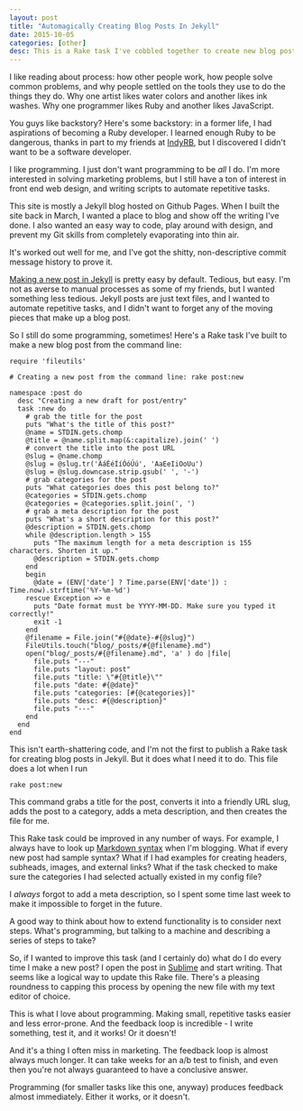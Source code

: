 ```yaml
---
layout: post
title: "Automagically Creating Blog Posts In Jekyll"
date: 2015-10-05
categories: [other]
desc: This is a Rake task I've cobbled together to create new blog posts using Jekyll.
---
```


I like reading about process: how other people work, how people solve common problems, and why people settled on the tools they use to do the things they do. Why one artist likes water colors and another likes ink washes. Why one programmer likes Ruby and another likes JavaScript.

You guys like backstory? Here's some backstory: in a former life, I had aspirations of becoming a Ruby developer. I learned enough Ruby to be dangerous, thanks in part to my friends at [IndyRB](http://indyrb.org/), but I discovered I didn't want to be a software developer.

I like programming. I just don't want programming to be *all* I do. I'm more interested in solving marketing problems, but I still have a ton of interest in front end web design, and writing scripts to automate repetitive tasks.

This site is mostly a Jekyll blog hosted on Github Pages. When I built the site back in March, I wanted a place to blog and show off the writing I've done. I also wanted an easy way to code, play around with design, and prevent my Git skills from completely evaporating into thin air.

It's worked out well for me, and I've got the shitty, non-descriptive commit message history to prove it.

[Making a new post in Jekyll](http://jekyllrb.com/docs/posts/) is pretty easy by default. Tedious, but easy. I'm not as averse to manual processes as some of my friends, but I wanted something less tedious. Jekyll posts are just text files, and I wanted to automate repetitive tasks, and I didn't want to forget any of the moving pieces that make up a blog post.

So I still do some programming, sometimes! Here's a Rake task I've built to make a new blog post from the command line:

	require 'fileutils'

	# Creating a new post from the command line: rake post:new

	namespace :post do
	  desc "Creating a new draft for post/entry"
	  task :new do
	    # grab the title for the post
	    puts "What's the title of this post?"
	    @name = STDIN.gets.chomp
	    @title = @name.split.map(&:capitalize).join(' ')
	    # convert the title into the post URL
	    @slug = @name.chomp
	    @slug = @slug.tr('ÁáÉéÍíÓóÚú', 'AaEeIiOoUu')
	    @slug = @slug.downcase.strip.gsub(' ', '-')
	    # grab categories for the post
	    puts "What categories does this post belong to?"
	    @categories = STDIN.gets.chomp
	    @categories = @categories.split.join(', ')
	    # grab a meta description for the post
	    puts "What's a short description for this post?"
	    @description = STDIN.gets.chomp
	    while @description.length > 155
	      puts "The maximum length for a meta description is 155 characters. Shorten it up."
	      @description = STDIN.gets.chomp
	    end
	    begin
	      @date = (ENV['date'] ? Time.parse(ENV['date']) : Time.now).strftime('%Y-%m-%d')
	    rescue Exception => e
	      puts "Date format must be YYYY-MM-DD. Make sure you typed it correctly!"
	      exit -1
	    end
	    @filename = File.join("#{@date}-#{@slug}")
	    FileUtils.touch("blog/_posts/#{@filename}.md")
	    open("blog/_posts/#{@filename}.md", 'a' ) do |file|
	      file.puts "---"
	      file.puts "layout: post"
	      file.puts "title: \"#{@title}\""
	      file.puts "date: #{@date}"
	      file.puts "categories: [#{@categories}]"
	      file.puts "desc: #{@description}"
	      file.puts "---"
	    end
	  end
	end

This isn't earth-shattering code, and I'm not the first to publish a Rake task for creating blog posts in Jekyll. But it does what I need it to do. This file does a lot when I run

	rake post:new

This command grabs a title for the post, converts it into a friendly URL slug, adds the post to a category, adds a meta description, and then creates the file for me.

This Rake task could be improved in any number of ways. For example, I always have to look up [Markdown syntax](https://daringfireball.net/projects/markdown/) when I'm blogging. What if every new post had sample syntax? What if I had examples for creating headers, subheads, images, and external links? What if the task checked to make sure the categories I had selected actually existed in my config file?

I *always* forgot to add a meta description, so I spent some time last week to make it impossible to forget in the future.

A good way to think about how to extend functionality is to consider next steps. What's programming, but talking to a machine and describing a series of steps to take?

So, if I wanted to improve this task (and I certainly do) what do I do every time I make a new post? I open the post in [Sublime](http://www.sublimetext.com/) and start writing. That seems like a logical way to update this Rake file. There's a pleasing roundness to capping this process by opening the new file with my text editor of choice.

This is what I love about programming. Making small, repetitive tasks easier and less error-prone. And the feedback loop is incredible - I write something, test it, and it works! Or it doesn't!

And it's a thing I often miss in marketing. The feedback loop is almost always much longer. It can take weeks for an a/b test to finish, and even then you're not always guaranteed to have a conclusive answer.

Programming (for smaller tasks like this one, anyway) produces feedback almost immediately. Either it works, or it doesn't.